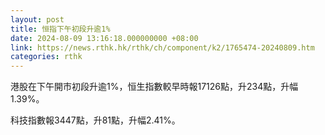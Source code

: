 ```yaml
---
layout: post
title: 恒指下午初段升逾1%
date: 2024-08-09 13:16:18.000000000 +08:00
link: https://news.rthk.hk/rthk/ch/component/k2/1765474-20240809.htm
categories: rthk
---
```


港股在下午開市初段升逾1%，恒生指數較早時報17126點，升234點，升幅1.39%。

科技指數報3447點，升81點，升幅2.41%。
